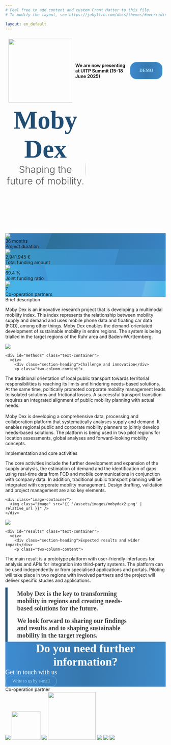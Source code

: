 ```yaml
---
# Feel free to add content and custom Front Matter to this file.
# To modify the layout, see https://jekyllrb.com/docs/themes/#overriding-theme-defaults

layout: en_default
---
```


<!--
  Headline Banner
-->

<div class="text-container" style="align-items: center; justify-content: center; display:flex; flex-direction: row;">
  <a href="https://www.uitpsummit.org/hamburg2025/"><img src="https://www.uitpsummit.org/hamburg2025/wp-content/uploads/sites/2/2024/12/uitp-summit-2025-logo.svg" style="width: 200px; margin: 10px;" /></a>
  <b>We are now presenting at UITP Summit (15-18 June 2025)</b>
  <a href="https://mobydex.locoslab.com/" style="text-decoration: none; width: 114px; padding-left: 18px; padding-right: 18px; padding-top: 8px; padding-bottom: 8px; border-radius: 20px; border: 1px #6ABAE7 solid; justify-content: center; align-items: center; gap: 8px; display: inline-flex; margin: 10px; background: linear-gradient(92deg, #3E8CD2 0%, #3677AD 50%, #3E8BCA 100%);">
    <p style="text-align: center; color: #A7D8F4; font-size: 14px; font-family: 'Fira Sans'; font-weight: 400; word-wrap: break-word; margin: 10px;"><b>DEMO</b></p>
  </a>
</div>

<!--
  Title
-->

<div class="borderless" style="display: flex;">
  <div style="flex: 1" class="centered">
      <div style="color: #224D73; font-size: 80px; font-family: 'Fira Sans'; font-weight: 800; word-wrap: break-word; text-align: center">Moby Dex</div>
      <div style="color: #545454; font-size: 30px; font-weight: 300; text-align: center;">Shaping the future of mobility.</div>
  </div>

  <div style="flex: 1; overflow: hidden; display: flex; align-items: flex-start;">
    <!--
      From inside out: Create an image with roundered corners, then cut it
      with a smaller rectangular region to make the rounded corner appear
      hyperbolic.
    -->
    <div class="text-container borderless" style="display: flex; align-items: center; height: 400px;">
      <img style="flex-shrink: 0; height: 500px; width: 600px; border-radius: 50% 0 0 50% / 70%;" src="{{ '/assets/images/mobydex0.png' | relative_url }}" />
    </div>
  </div>
</div>


<div class="factbox-container">
  <div style="background: linear-gradient(111deg, #3780BE 0%, #3278AB 28%, #2D6F98 28%, #3983C4 100%);">
    <div>
    <img src="{{ '/assets/images/calendar.svg' | relative_url }}" />
    </div>
    <div class="value">36 months</div>
    <div class="property">Project duration</div>
  </div>

  <div style="background: linear-gradient(105deg, #3A97C3 0%, #3D8FCD 69%, #3884BF 69%, #398BC0 100%);">
    <div>
    <img src="{{ '/assets/images/hand-with-euro.svg' | relative_url }}" />
    </div>
    <div class="value">2,941,945 &euro;</div>
    <div class="property">Total funding amount</div>
  </div>

  <div style="background: linear-gradient(77deg, #44AFE4 0%, #3F95D6 26%, #42A1DD 26%, #3E8CD2 100%);">
    <div>
    <img src="{{ '/assets/images/people.svg' | relative_url }}" />
    </div>
    <div class="value">69.4 %</div>
    <div class="property">Joint funding ratio</div>
  </div>

  <div style="background: linear-gradient(104deg, #45B3E7 0%, #5EABE7 85%, #6ABAE7 86%, #46B4E7 100%);">
    <div>
    <img src="{{ '/assets/images/handshake.svg' | relative_url }}" />
    </div>
    <div class="value">7</div>
    <div class="property">Co-operation partners</div>
  </div>
</div>


<!--
  Project Summary
-->

<div class="text-container">
  <div id="description" class="section-heading">Brief description</div>
  <p class="content" style="max-width: 850px;">
Moby Dex is an innovative research project that is developing a multimodal mobility index.
This index represents the relationship between mobility supply and demand and uses mobile phone data and floating car data (FCD), among other things.
Moby Dex enables the demand-orientated development of sustainable mobility in entire regions.
The system is being trialled in the target regions of the Ruhr area and Baden-Württemberg. 
  </p>
</div>


<!--
  Information
-->

<div class="grid-container">
  <div class="grid-row">
    <div class="image-container">
      <img src="{{ '/assets/images/mobydex1.png' | relative_url }}" />
    </div>

    <div id="methods" class="text-container">
      <div>
        <div class="section-heading">Challenge and innovation</div>
        <p class="two-column-content">
The traditional orientation of local public transport towards territorial responsibilities is reaching its limits and hindering needs-based solutions.
At the same time, politically promoted corporate mobility management leads to isolated solutions and frictional losses.
A successful transport transition requires an integrated alignment of public mobility planning with actual needs.
<br/><br/>
Moby Dex is developing a comprehensive data, processing and collaboration platform that systematically analyses supply and demand.
It enables regional public and corporate mobility planners to jointly develop needs-based solutions.
The platform is being used in two pilot regions for location assessments, global analyses and forward-looking mobility concepts.
        </p>
      </div>
    </div>
  </div>

  <div class="grid-row">
    <div class="text-container">
      <div>
        <div class="section-heading">Implementation and core activities</div>
        <p class="two-column-content">
The core activities include the further development and expansion of the supply analysis, the estimation of demand and the identification of gaps using real-time data from FCD and mobile communications in conjunction with company data.
In addition, traditional public transport planning will be integrated with corporate mobility management.
Design drafting, validation and project management are also key elements.
        </p>
      </div>
    </div>

    <div class="image-container">
      <img class="image" src="{{ '/assets/images/mobydex2.png' | relative_url }}" />
    </div>
  </div>


  <div class="grid-row">
    <div class="image-container">
      <img src="{{ '/assets/images/mobydex3.png' | relative_url }}" />
    </div>

    <div id="results" class="text-container">
      <div>
        <div class="section-heading">Expected results and wider impact</div>
        <p class="two-column-content">
The main result is a prototype platform with user-friendly interfaces for analysis and APIs for integration into third-party systems.
The platform can be used independently or from specialised applications and portals.
Piloting will take place in two regions with involved partners and the project will deliver specific studies and applications.
        </p>
      </div>
    </div>
  </div>

  <div class="grid-row">
<!--    <div style="left: 168px; top: 75px; position: absolute; justify-content: flex-start; align-items: flex-start; gap: 122px; display: inline-flex">-->
    <div class="text-container">
      <div style="max-width: 355px; padding-top: 8px; padding-bottom: 8px; padding-left: 30px; padding-right: 20px; border-left: 7px #224D73 solid; justify-content: center; align-items: center; gap: 8px; display: flex">
        <div style="flex: 1 1 0; color: #3F3F3F; font-size: 20px; font-family: 'Fira Sans'; font-weight: 800; word-wrap: break-word">
Moby Dex is the key to transforming mobility in regions and creating needs-based solutions for the future.
        </div>
      </div>
    </div>
    <div class="text-container">
      <div style="max-width: 355px; padding-top: 8px; padding-bottom: 8px; padding-left: 30px; padding-right: 20px; border-left: 7px #224D73 solid; justify-content: center; align-items: center; gap: 8px; display: flex">
        <div style="flex: 1 1 0; color: #3F3F3F; font-size: 20px; font-family: 'Fira Sans'; font-weight: 800; word-wrap: break-word">
We look forward to sharing our findings and results and to shaping sustainable mobility in the target regions.
      </div>
    </div>
  </div>
  </div>
</div>


<!--
  Contact
-->

<div id="contact" class="text-container" style="margin: 0; align-items: center; display: flexbox; flex-direction: column; gap: 16px; width: 100%; background: linear-gradient(92deg, #3E8CD2 0%, #3677AD 50%, #3E8BCA 100%)">
  <div style="color: white; font-size: 36px; font-family: 'Fira Sans'; font-weight: 800; word-wrap: break-word; text-align: center;">Do you need further information?</div>
  <div style="color: white; font-size: 20px; font-family: 'Fira Sans'; font-weight: 400; word-wrap: break-word">Get in touch with us</div>
  <div style="width: 124px; padding-left: 18px; padding-right: 18px; padding-top: 8px; padding-bottom: 8px; border-radius: 20px; border: 1px #6ABAE7 solid; justify-content: center; align-items: center; gap: 8px; display: inline-flex">
    <a href="mailto:mobydex@locoslab.com?subject=Question%20about%20MobyDex" style="text-decoration: none; text-align: center; color: #A7D8F4; font-size: 14px; font-family: 'Fira Sans'; font-weight: 400; text-wrap: nowrap">Write to us by e-mail</a>
  </div>
</div>


<!--
  Partners
-->

<div class="text-container" style="justify-content: center;">
  <div class="section-heading">Co-operation partner</div>
</div>
<div class="partner-grid">
  <img src="{{ '/assets/images/partners/ciss-logo.svg' | relative_url }}" />
  <img src="{{ '/assets/images/partners/cas-logo.jpeg' | relative_url }}" style="height: 90px; width: auto" />
  <img src="{{ '/assets/images/partners/yellowmap-logo.svg' | relative_url }}" />
  <img src="{{ '/assets/images/partners/ui-logo.png' | relative_url }}" style="width: 150px; height: auto" />
  <img src="{{ '/assets/images/partners/locoslab-logo.png' | relative_url }}" />
  <img src="{{ '/assets/images/partners/university-leipzig-logo.png' | relative_url }}" />
  <img src="{{ '/assets/images/partners/university-duisburg-essen-logo.svg' | relative_url }}" />
</div>
